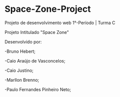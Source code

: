 # Space-Zone-Project
Projeto de desenvolvimento web 1°-Período | Turma C 

Projeto Intitulado "Space Zone"

Desenvolvido por:

-Bruno Hebert;

-Caio Araújo de Vasconcelos;

-Caio Justino;

-Marllon Brenno;

-Paulo Fernandes Pinheiro Neto;
